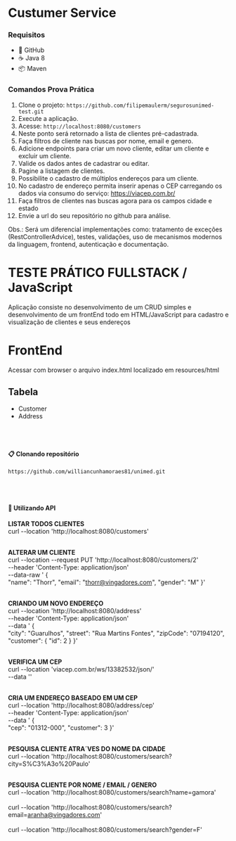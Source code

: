 # Custumer Service

### Requisitos

- 🌴 GitHub
- ☕ Java 8
- 📦 Maven

### Comandos Prova Prática

1. Clone o projeto: `https://github.com/filipemaulerm/segurosunimed-test.git`
2. Execute a aplicação.
3. Acesse: `http://localhost:8080/customers`
4. Neste ponto será retornado a lista de clientes pré-cadastrada.
5. Faça filtros de cliente nas buscas por nome, email e genero.
6. Adicione endpoints para criar um novo cliente, editar um cliente e excluir um cliente.
7. Valide os dados antes de cadastrar ou editar.
8. Pagine a listagem de clientes.
9. Possibilite o cadastro de múltiplos endereços para um cliente.
10. No cadastro de endereço permita inserir apenas o CEP carregando os dados via consumo do serviço: https://viacep.com.br/
11. Faça filtros de clientes nas buscas agora para os campos cidade e estado
12. Envie a url do seu repositório no github para análise.

Obs.: Será um diferencial implementações como: tratamento de exceções (RestControllerAdvice), testes, validações, uso de mecanismos modernos da linguagem, frontend, autenticação e documentação. 

# TESTE PRÁTICO FULLSTACK / JavaScript

Aplicação consiste no desenvolvimento de um CRUD simples e desenvolvimento de um frontEnd todo em HTML/JavaScript para cadastro e visualização de clientes e seus endereços

# FrontEnd

Acessar com browser o arquivo index.html localizado em resources/html

## Tabela
* Customer
* Address

<br/><br/>
#### 📋 Clonando repositório

```
https://github.com/williancunhamoraes81/unimed.git
```
<br/><br/>

#### 🚢 Utilizando API

<b>LISTAR TODOS CLIENTES</b>
<br>
curl --location 'http://localhost:8080/customers'
<br/>
<br/>

<b>ALTERAR UM CLIENTE</b>
<br>
curl --location --request PUT 'http://localhost:8080/customers/2' \
--header 'Content-Type: application/json' \
--data-raw ' {  
    "name": "Thorr",
    "email": "thorr@vingadores.com",
    "gender": "M"
}'
<br/>
<br/>

<b>CRIANDO UM NOVO ENDEREÇO</b>
<br>
curl --location 'http://localhost:8080/address' \
--header 'Content-Type: application/json' \
--data ' {        
    "city": "Guarulhos",
    "street": "Rua Martins Fontes",
    "zipCode": "07194120",
    "customer": {
        "id": 2
    }
}'
<br/>
<br/>

<b>VERIFICA UM CEP</b>
<br>
curl --location 'viacep.com.br/ws/13382532/json/' \
--data ''
<br/>
<br/>

<b>CRIA UM ENDEREÇO BASEADO EM UM CEP</b>
<br>
curl --location 'http://localhost:8080/address/cep' \
--header 'Content-Type: application/json' \
--data ' {        
    "cep": "01312-000",
    "customer": 3
}'
<br/>
<br/>

<b>PESQUISA CLIENTE ATRA´VES DO NOME DA CIDADE</b>
<br>
curl --location 'http://localhost:8080/customers/search?city=S%C3%A3o%20Paulo'
<br/>
<br/>

<b>PESQUISA CLIENTE POR NOME / EMAIL / GENERO</b>
<br>
curl --location 'http://localhost:8080/customers/search?name=gamora'
<br><br>
curl --location 'http://localhost:8080/customers/search?email=aranha@vingadores.com'
<br><br>
curl --location 'http://localhost:8080/customers/search?gender=F'
<br/>
<br/>
